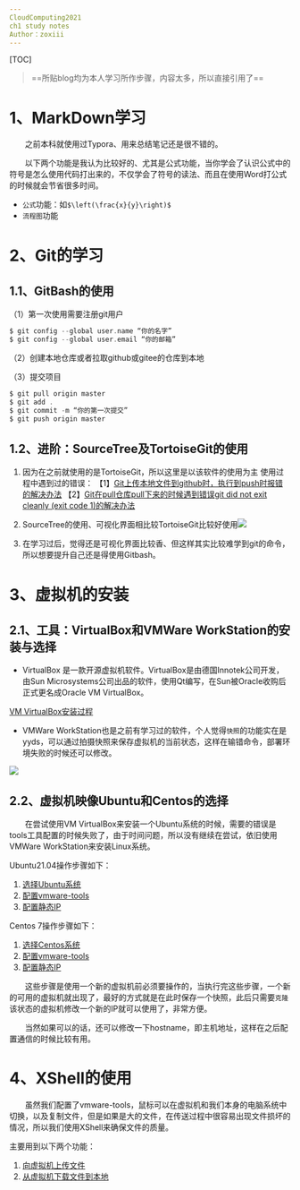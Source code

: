 ```yaml
---
CloudComputing2021
ch1 study notes
Author：zoxiii
---
```


[TOC]

> ==所贴blog均为本人学习所作步骤，内容太多，所以直接引用了==


# 1、MarkDown学习

&emsp;&emsp;之前本科就使用过Typora、用来总结笔记还是很不错的。

&emsp;&emsp;以下两个功能是我认为比较好的、尤其是公式功能，当你学会了认识公式中的符号是怎么使用代码打出来的，不仅学会了符号的读法、而且在使用Word打公式的时候就会节省很多时间。

- `公式`功能：如`$\left(\frac{x}{y}\right)$ `
- `流程图`功能


# 2、Git的学习
## 1.1、GitBash的使用
（1）第一次使用需要注册git用户

```c
$ git config --global user.name “你的名字”
$ git config --global user.email “你的邮箱”
```
（2）创建本地仓库或者拉取github或gitee的仓库到本地

（3）提交项目
```c
$ git pull origin master
$ git add .
$ git commit -m “你的第一次提交”
$ git push origin master
```
## 1.2、进阶：SourceTree及TortoiseGit的使用
1. 因为在之前就使用的是TortoiseGit，所以这里是以该软件的使用为主
   使用过程中遇到过的错误：
   【1】[Git上传本地文件到github时，执行到push时报错的解决办法]()
   【2】[Git在pull仓库pull下来的时候遇到错误git did not exit cleanly (exit code 1)的解决办法]( https://blog.csdn.net/qq_41315788/article/details/121045713)

2. SourceTree的使用、可视化界面相比较TortoiseGit比较好使用![](https://img-blog.csdnimg.cn/2f5186ec0fe24ab18c3e94cf6740e3bd.png)
3. 在学习过后，觉得还是可视化界面比较香、但这样其实比较难学到git的命令，所以想要提升自己还是得使用Gitbash。


# 3、虚拟机的安装
## 2.1、工具：VirtualBox和VMWare WorkStation的安装与选择

- VirtualBox 是一款开源虚拟机软件。VirtualBox是由德国Innotek公司开发，由Sun Microsystems公司出品的软件，使用Qt编写，在Sun被Oracle收购后正式更名成Oracle VM VirtualBox。

[VM VirtualBox安装过程](https://blog.csdn.net/qq_41315788/article/details/120175617)

- VMWare WorkStation也是之前有学习过的软件，个人觉得`快照`的功能实在是yyds，可以通过拍摄快照来保存虚拟机的当前状态，这样在输错命令，部署环境失败的时候还可以修改。

![](https://img-blog.csdnimg.cn/b8f385a6885b42bbac9364e07a229438.png)

## 2.2、虚拟机映像Ubuntu和Centos的选择

&emsp;&emsp;在尝试使用VM VirtualBox来安装一个Ubuntu系统的时候，需要的错误是tools工具配置的时候失败了，由于时间问题，所以没有继续在尝试，依旧使用VMWare WorkStation来安装Linux系统。

Ubuntu21.04操作步骤如下：

1. [选择Ubuntu系统](https://blog.csdn.net/qq_41315788/article/details/120415201)
2. [配置vmware-tools](https://blog.csdn.net/qq_41315788/article/details/120443319)
3. [配置静态IP](https://blog.csdn.net/qq_41315788/article/details/121205795)

Centos 7操作步骤如下：

1. [选择Centos系统](https://blog.csdn.net/qq_41315788/article/details/120197645)
2. [配置vmware-tools](https://blog.csdn.net/qq_41315788/article/details/120216207)
3. [配置静态IP](https://blog.csdn.net/qq_41315788/article/details/109263850)

&emsp;&emsp;这些步骤是使用一个新的虚拟机前必须要操作的，当执行完这些步骤，一个新的可用的虚拟机就出现了，最好的方式就是在此时保存一个快照，此后只需要`克隆`该状态的虚拟机修改一个新的IP就可以使用了，非常方便。

&emsp;&emsp;当然如果可以的话，还可以修改一下hostname，即主机地址，这样在之后配置通信的时候比较有用。

# 4、XShell的使用

&emsp;&emsp;虽然我们配置了vmware-tools，鼠标可以在虚拟机和我们本身的电脑系统中切换，以及复制文件，但是如果是大的文件，在传送过程中很容易出现文件损坏的情况，所以我们使用XShell来确保文件的质量。

主要用到以下两个功能：

1. [向虚拟机上传文件](https://blog.csdn.net/qq_41315788/article/details/109266568)
2. [从虚拟机下载文件到本地](https://blog.csdn.net/qq_41315788/article/details/121564843)

